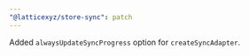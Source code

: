 ```yaml
---
"@latticexyz/store-sync": patch
---
```


Added `alwaysUpdateSyncProgress` option for `createSyncAdapter`.
